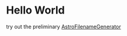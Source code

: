 # Hello World

try out the preliminary [AstroFilenameGenerator](https://github.com/svenkohle/AstroFilenameGenerator/blob/main/AstroFilenameGenerator.html)

